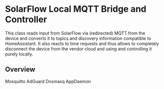 SolarFlow Local MQTT Bridge and Controller
==========================================

This class reads input from SolarFlow via (redirected) MQTT from the device and
converts it to topics and discovery information compatible to HomeAssistant. It
also reacts to time requests and thus allows to completely disconnect the device
from the vendor cloud and using and controlling it purely locally.

Overview
--------

Mosquitto
AdGuard
Dnsmasq
AppDaemon
